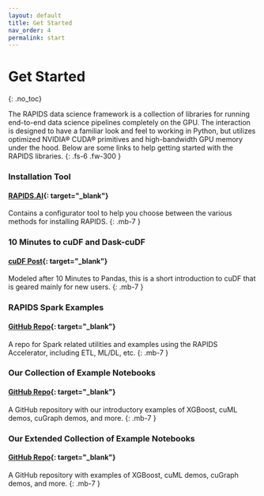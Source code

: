 ```yaml
---
layout: default
title: Get Started
nav_order: 4
permalink: start
---
```


# Get Started
{: .no_toc}

The RAPIDS data science framework is a collection of libraries for running end-to-end data science pipelines completely on the GPU. The interaction is designed to have a familiar look and feel to working in Python, but utilizes optimized NVIDIA® CUDA® primitives and high-bandwidth GPU memory under the hood. Below are some links to help getting started with the RAPIDS libraries.
{: .fs-6 .fw-300 }

### Installation Tool
#### **[RAPIDS.AI](https://rapids.ai/start.html#get-rapids){: target="_blank"}**
Contains a configurator tool to help you choose between the various methods for installing RAPIDS.
{: .mb-7 }

### 10 Minutes to cuDF and Dask-cuDF
#### **[cuDF Post](/api/cudf/stable/user_guide/10min.html){: target="_blank"}**
Modeled after 10 Minutes to Pandas, this is a short introduction to cuDF that is geared mainly for new users.
{: .mb-7 }

### RAPIDS Spark Examples
#### **[GitHub Repo](https://github.com/NVIDIA/spark-rapids-examples){: target="_blank"}**
A repo for Spark related utilities and examples using the RAPIDS Accelerator, including ETL, ML/DL, etc.
{: .mb-7 }

### Our Collection of Example Notebooks
#### **[GitHub Repo](https://github.com/rapidsai/notebooks){: target="_blank"}**
A GitHub repository with our introductory examples of XGBoost, cuML demos, cuGraph demos, and more.
{: .mb-7 }

### Our Extended Collection of Example Notebooks
#### **[GitHub Repo](https://github.com/rapidsai/notebooks-contrib){: target="_blank"}**
A GitHub repository with examples of XGBoost, cuML demos, cuGraph demos, and more.
{: .mb-7 }
